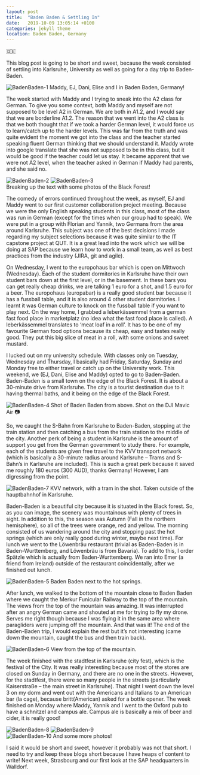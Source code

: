 ```yaml
---
layout: post
title:  "Baden Baden & Settling In"
date:   2019-10-09 13:05:14 +0100
categories: jekyll theme
location: Baden Baden, Germany
---
```

🇩🇪

This blog post is going to be short and sweet, because the week consisted of settling into Karlsruhe, University as well as going for a day trip to Baden-Baden.

<div class="post-image post-image-caption">
    <img src="/photos/09-10-19-Baden-Baden/1.jpg" alt="BadenBaden-1"/>
    Maddy, EJ, Dani, Elise and I in Baden Baden, Germany!
</div>

The week started with Maddy and I trying to sneak into the A2 class for German. To give you some context, both Maddy and myself are not supposed to be level A2 in German. We are both in A1.2, and I would say that we are borderline A1.2. The reason that we went into the A2 class is that we both thought that if we took a harder German level, it would force us to learn/catch up to the harder levels. This was far from the truth and was quite evident the moment we got into the class and the teacher started speaking fluent German thinking that we should understand it. Maddy wrote into google translate that she was not supposed to be in this class, but it would be good if the teacher could let us stay. It became apparent that we were not A2 level, when the teacher asked in German if Maddy had parents, and she said no.

<div class="post-image post-image-caption">
    <div class="post-image post-image--split">
        <img src="/photos/09-10-19-Baden-Baden/2.jpg" alt="BadenBaden-2">
        <img src="/photos/09-10-19-Baden-Baden/3.jpg" alt="BadenBaden-3">
    </div>
    Breaking up the text with some photos of the Black Forest!
</div>

The comedy of errors continued throughout the week, as myself, EJ and Maddy went to our first customer collaboration project meeting. Because we were the only English speaking students in this class, most of the class was run in German (except for the times when our group had to speak). We were put in a group with Florian and Yannik, two Germans from the area around Karlsruhe. This subject was one of the best decisions I made regarding my subject selections because it was quite similar to the IT capstone project at QUT. It is a great lead into the work which we will be doing at SAP because we learn how to work in a small team, as well as best practices from the industry (JIRA, git and agile). 

On Wednesday, I went to the europohaus bar which is open on Mittwoch (Wednesday). Each of the student dormitories in Karlsruhe have their own student bars down at the first level, or in the basement. In these bars you can get really cheap drinks, we are talking 1 euro for a shot, and 1.5 euro for a beer. The europohaus (europabar) is a really good student bar because it has a fussball table, and it is also around 4 other student dormitories. I learnt it was German culture to knock on the fussball table if you want to play next. On the way home, I grabbed a leberkässemmel from a german fast food place in marketplatz (no idea what the fast food place is called). A leberkässemmel translates to ‘meat loaf in a roll’. It has to be one of my favourite German food options because its cheap, easy and tastes really good. They put this big slice of meat in a roll, with some onions and sweet mustard. 

I lucked out on my university schedule. With classes only on Tuesday, Wednesday and Thursday, I basically had Friday, Saturday, Sunday and Monday free to either travel or catch up on the University work. This weekend, we (EJ, Dani, Elise and Maddy) opted to go to Baden-Baden. Baden-Baden is a small town on the edge of the Black Forest. It is about a 30-minute drive from Karlsruhe. The city is a tourist destination due to it having thermal baths, and it being on the edge of the Black Forest. 

<div class="post-image post-image-caption">
    <img src="/photos/09-10-19-Baden-Baden/4.jpg" alt="BadenBaden-4"/>
    Shot of Baden Baden from above. Shot on the DJI Mavic Air 📷
</div>

So, we caught the S-Bahn from Karlsruhe to Baden-Baden, stopping at the train station and then catching a bus from the train station to the middle of the city. Another perk of being a student in Karlsruhe is the amount of support you get from the German government to study there. For example, each of the students are given free travel to the KVV transport network (which is basically a 30-minute radius around Karlsruhe – Trams and S-Bahn’s in Karlsruhe are included). This is such a great perk because it saved me roughly 180 euros (300 AUD), thanks Germany! However, I am digressing from the point.

<div class="post-image post-image-caption">
    <img src="/photos/09-10-19-Baden-Baden/7.jpg" alt="BadenBaden-7"/>
    KVV network, with a tram in the shot. Taken outside of the hauptbahnhof in Karlsruhe.
</div>

Baden-Baden is a beautiful city because it is situated in the Black forest. So, as you can image, the scenery was mountainous with plenty of trees in sight. In addition to this, the season was Autumn (Fall in the northern hemisphere), so all of the trees were orange, red and yellow. The morning consisted of us wandering around the city and stopping past the hot springs (which are only really good during winter, maybe next time). For lunch we went to the Löwenbräu restaurant (trivial as Baden-Baden is in Baden-Wurttemberg, and Löwenbräu is from Bavaria). To add to this, I order Spätzle which is actually from Baden-Wurttemberg. We ran into Emer (a friend from Ireland) outside of the restaurant coincidentally, after we finished out lunch. 

<div class="post-image post-image-caption">
    <img src="/photos/09-10-19-Baden-Baden/5.jpg" alt="BadenBaden-5"/>
    Baden Baden next to the hot springs.
</div>

After lunch, we walked to the bottom of the mountain close to Baden Baden where we caught the Merkur Funicular Railway to the top of the mountain. The views from the top of the mountain was amazing. It was interrupted after an angry German came and shouted at me for trying to fly my drone. Serves me right though because I was flying it in the same area where paragliders were jumping off the mountain. And that was it! The end of the Baden-Baden trip, I would explain the rest but it’s not interesting (came down the mountain, caught the bus and then train back).

<div class="post-image post-image-caption">
    <img src="/photos/09-10-19-Baden-Baden/6.jpg" alt="BadenBaden-6"/>
    View from the top of the mountain.
</div>

The week finished with the stadtfest in Karlsruhe (city fest), which is the festival of the City. It was really interesting because most of the stores are closed on Sunday in Germany, and there are no one in the streets. However, for the stadtfest, there were so many people in the streets (particularly Kaiserstraße – the main street in Karlsruhe). That night I went down the level 3 on my dorm and went out with the Americans and Italians to an American bar (la cage), because britt(American) asked for a bottle opener. The week finished on Monday where Maddy, Yannik and I went to the Oxford pub to have a schnitzel and campus ale. Campus ale is basically a mix of beer and cider, it is really good!

<div class="post-image post-image--split">
    <img src="/photos/09-10-19-Baden-Baden/8.jpg" alt="BadenBaden-8">
    <img src="/photos/09-10-19-Baden-Baden/9.jpg" alt="BadenBaden-9">
</div>

<div class="post-image post-image-caption">
    <img src="/photos/09-10-19-Baden-Baden/10.jpg" alt="BadenBaden-10">
    And some more photos!
</div>


I said it would be short and sweet, however it probably was not that short. I need to try and keep these blogs short because I have heaps of content to write! Next week, Strasbourg and our first look at the SAP headquarters in Walldorf. 